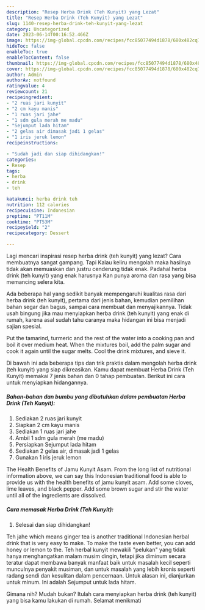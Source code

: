 ```yaml
---
description: "Resep Herba Drink (Teh Kunyit) yang Lezat"
title: "Resep Herba Drink (Teh Kunyit) yang Lezat"
slug: 1140-resep-herba-drink-teh-kunyit-yang-lezat
category: Uncategorized
date: 2023-06-14T00:16:52.466Z
image: https://img-global.cpcdn.com/recipes/fcc85077494d1878/680x482cq70/herba-drink-teh-kunyit-foto-resep-utama.jpg
hideToc: false
enableToc: true
enableTocContent: false
thumbnail: https://img-global.cpcdn.com/recipes/fcc85077494d1878/680x482cq70/herba-drink-teh-kunyit-foto-resep-utama.jpg
cover: https://img-global.cpcdn.com/recipes/fcc85077494d1878/680x482cq70/herba-drink-teh-kunyit-foto-resep-utama.jpg
author: Admin
authorAv: notfound
ratingvalue: 4
reviewcount: 21
recipeingredient:
- "2 ruas jari kunyit"
- "2 cm kayu manis"
- "1 ruas jari jahe"
- "1 sdm gula merah me madu"
- "Sejumput lada hitam"
- "2 gelas air dimasak jadi 1 gelas"
- "1 iris jeruk lemon"
recipeinstructions:

- "Sudah jadi dan siap dihidangkan!"
categories:
- Resep
tags:
- herba
- drink
- teh

katakunci: herba drink teh 
nutrition: 112 calories
recipecuisine: Indonesian
preptime: "PT11M"
cooktime: "PT53M"
recipeyield: "2"
recipecategory: Dessert

---
```



Lagi mencari inspirasi resep herba drink (teh kunyit) yang lezat? Cara membuatnya sangat gampang. Tapi Kalau keliru mengolah maka hasilnya tidak akan memuaskan dan justru cenderung tidak enak. Padahal herba drink (teh kunyit) yang enak harusnya Kan punya aroma dan rasa yang bisa memancing selera kita.


Ada beberapa hal yang sedikit banyak mempengaruhi kualitas rasa dari herba drink (teh kunyit), pertama dari jenis bahan, kemudian pemilihan bahan segar dan bagus, sampai cara membuat dan menyajikannya. Tidak usah bingung jika mau menyiapkan herba drink (teh kunyit) yang enak di rumah, karena asal sudah tahu caranya maka hidangan ini bisa menjadi sajian spesial.

Put the tamarind, turmeric and the rest of the water into a cooking pan and boil it over medium heat. When the mixtures boil, add the palm sugar and cook it again until the sugar melts. Cool the drink mixtures, and sieve it.


Di bawah ini ada beberapa tips dan trik praktis dalam mengolah herba drink (teh kunyit) yang siap dikreasikan. Kamu dapat membuat Herba Drink (Teh Kunyit) memakai 7 jenis bahan dan 0 tahap pembuatan. Berikut ini cara untuk menyiapkan hidangannya.

<!--inarticleads1-->

##### Bahan-bahan dan bumbu yang dibutuhkan dalam pembuatan Herba Drink (Teh Kunyit):

1. Sediakan 2 ruas jari kunyit
1. Siapkan 2 cm kayu manis
1. Sediakan 1 ruas jari jahe
1. Ambil 1 sdm gula merah (me madu)
1. Persiapkan Sejumput lada hitam
1. Sediakan 2 gelas air, dimasak jadi 1 gelas
1. Gunakan 1 iris jeruk lemon


The Health Benefits of Jamu Kunyit Asam. From the long list of nutritional information above, we can say this Indonesian traditional food is able to provide us with the health benefits of jamu kunyit asam. Add some cloves, lime leaves, and black pepper. Add some brown sugar and stir the water until all of the ingredients are dissolved. 

<!--inarticleads2-->

##### Cara memasak Herba Drink (Teh Kunyit):


1. Selesai dan siap dihidangkan!

Teh jahe which means ginger tea is another traditional Indonesian herbal drink that is very easy to make. To make the taste even better, you can add honey or lemon to the. Teh herbal kunyit mewakili &#34;pelukan&#34; yang tidak hanya menghangatkan malam musim dingin, tetapi jika diminum secara teratur dapat membawa banyak manfaat baik untuk masalah kecil seperti munculnya penyakit musiman, dan untuk masalah yang lebih kronis seperti radang sendi dan kesulitan dalam pencernaan. Untuk alasan ini, dianjurkan untuk minum. Ini adalah Sejumput untuk lada hitam. 

Gimana nih? Mudah bukan? Itulah cara menyiapkan herba drink (teh kunyit) yang bisa kamu lakukan di rumah. Selamat menikmati
